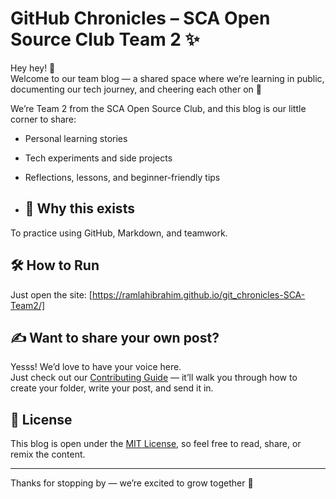 # GitHub Chronicles – SCA Open Source Club Team 2 ✨

Hey hey! 👋  
Welcome to our team blog — a shared space where we’re learning in public, documenting our tech journey, and cheering each other on 🚀

We’re Team 2 from the SCA Open Source Club, and this blog is our little corner to share:

- Personal learning stories
- Tech experiments and side projects
- Reflections, lessons, and beginner-friendly tips
  
- ## 🌟 Why this exists
To practice using GitHub, Markdown, and teamwork.

## 🛠 How to Run
Just open the site: [https://ramlahibrahim.github.io/git_chronicles-SCA-Team2/]


## ✍️ Want to share your own post?

Yesss! We’d love to have your voice here.  
Just check out our [Contributing Guide](CONTRIBUTING.md) — it’ll walk you through how to create your folder, write your post, and send it in.

## 📜 License

This blog is open under the [MIT License](LICENSE), so feel free to read, share, or remix the content.

---

Thanks for stopping by — we’re excited to grow together 🌱
